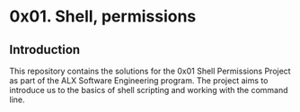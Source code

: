 # 0x01. Shell, permissions

## Introduction
This repository contains the solutions for the 0x01 Shell Permissions Project as part of the ALX Software Engineering program.
The project aims to introduce us to the basics of shell scripting and working with the command line.
